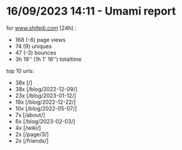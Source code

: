 # 16/09/2023 14:11 - Umami report
for www.shifeiti.com [24h] :

 - 168 (-8) page views
 - 74 (9) uniques
 - 47 (-3) bounces
 - 3h 19'' (1h 1' 16'') totaltime


top 10 urls:
 - 38x [/]
 - 38x [/blog/2022-12-09/]
 - 23x [/blog/2023-01-12/]
 - 19x [/blog/2022-12-22/]
 - 10x [/blog/2022-05-07/]
 - 7x [/about/]
 - 6x [/blog/2023-02-03/]
 - 4x [/wiki/]
 - 2x [/page/3/]
 - 2x [/friends/]


